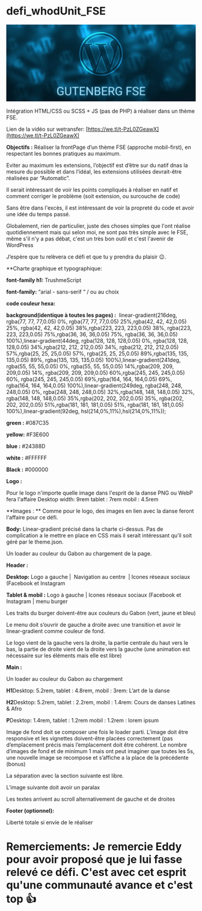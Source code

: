# defi_whodUnit_FSE
![Texte alternatif](gutenberg-fse-1024x415.webp)

Intégration HTML/CSS ou SCSS + JS (pas de PHP) à réaliser dans un thème FSE.

Lien de la vidéo sur wetransfer: [https://we.tl/t-PzL0ZGeawX](https://we.tl/t-PzL0ZGeawX)

**Objectifs :** Réaliser la frontPage d’un thème FSE (approche mobil-first), en respectant les bonnes pratiques au maximum.

Eviter au maximum les extensions, l’objectif est d’être sur du natif dnas la mesure du possible et dans l’idéal, les extensions utilisées devrait-être réalisées par “Automatic”.


Il serait intéressant de voir les points compliqués à réaliser en natif et comment corriger le problème (soit extension, ou surcouche de code)

Sans être dans l'excès, il est intéressant de voir la propreté du code et avoir une idée du temps passé.

Globalement, rien de particulier, juste des choses simples que l'ont réalise quotidiennement mais qui selon moi, ne sont pas très simple avec le FSE, même s'il n'y a pas débat, c'est un très bon outil et c'est l'avenir de WordPress


J’espère que tu relèvera ce défi et que tu y prendra du plaisir 😉.

  
**Charte graphique et typographique:
  

**font-family h1:** TrushmeScript

**font-family:** “arial - sans-serif “ / ou au choix

  

**code couleur hexa:**

  

**background(identique à toutes les pages) :**  linear-gradient(216deg, rgba(77, 77, 77,0.05) 0%, rgba(77, 77, 77,0.05) 25%,rgba(42, 42, 42,0.05) 25%, rgba(42, 42, 42,0.05) 38%,rgba(223, 223, 223,0.05) 38%, rgba(223, 223, 223,0.05) 75%,rgba(36, 36, 36,0.05) 75%, rgba(36, 36, 36,0.05) 100%),linear-gradient(44deg, rgba(128, 128, 128,0.05) 0%, rgba(128, 128, 128,0.05) 34%,rgba(212, 212, 212,0.05) 34%, rgba(212, 212, 212,0.05) 57%,rgba(25, 25, 25,0.05) 57%, rgba(25, 25, 25,0.05) 89%,rgba(135, 135, 135,0.05) 89%, rgba(135, 135, 135,0.05) 100%),linear-gradient(241deg, rgba(55, 55, 55,0.05) 0%, rgba(55, 55, 55,0.05) 14%,rgba(209, 209, 209,0.05) 14%, rgba(209, 209, 209,0.05) 60%,rgba(245, 245, 245,0.05) 60%, rgba(245, 245, 245,0.05) 69%,rgba(164, 164, 164,0.05) 69%, rgba(164, 164, 164,0.05) 100%),linear-gradient(249deg, rgba(248, 248, 248,0.05) 0%, rgba(248, 248, 248,0.05) 32%,rgba(148, 148, 148,0.05) 32%, rgba(148, 148, 148,0.05) 35%,rgba(202, 202, 202,0.05) 35%, rgba(202, 202, 202,0.05) 51%,rgba(181, 181, 181,0.05) 51%, rgba(181, 181, 181,0.05) 100%),linear-gradient(92deg, hsl(214,0%,11%),hsl(214,0%,11%));

  
**green :** #087C35

**yellow:** #F3E600

**blue :** #24388D

**white :** #FFFFFF

**Black :** #000000

  

**Logo :**

Pour le logo n'importe quelle image dans l'esprit de la danse PNG ou WebP fera l'affaire
Desktop width: 9rem
tablet : 7rem 
mobil : 4.5rem

**Images : **
Comme pour le logo, des images en lien avec la danse feront l'affaire pour ce défi.

**Body:** Linear-gradient précisé dans la charte ci-dessus. Pas de complication a le mettre en place en CSS mais il serait intéressant qu’il soit géré par le theme.json.

Un loader au couleur du Gabon au chargement de la page. 

**Header :**

**Desktop:** Logo a gauche |  Navigation au centre  | Icones réseaux sociaux (Facebook et Instagram

**Tablet & mobil :** Logo à gauche | Icones réseaux sociaux (Facebook et Instagram | menu burger

  
Les traits du burger doivent-être aux couleurs du Gabon (vert, jaune et bleu)

Le menu doit s’ouvrir de gauche a droite avec une transition et avoir le linear-gradient comme couleur de fond.

Le logo vient de la gauche vers la droite, la partie centrale du haut vers le bas, la partie de droite vient de la droite vers la gauche (une animation est nécessaire sur les éléments mais elle est libre)

**Main :**

Un loader au couleur du Gabon au chargement

**H1**Desktop: 5.2rem, tablet : 4.8rem, mobil : 3rem: L’art de la danse

**H2**Desktop: 5.2rem, tablet : 2.2rem, mobil : 1.4rem: Cours de danses Latines & Afro

**P**Desktop: 1.4rem, tablet : 1.2rem mobil : 1.2rem : lorem ipsum
  

Image de fond doit se composer une fois le loader parti. L’image doit être responsive et les vignettes doivent-être placées correctement (pas d’emplacement précis mais l’emplacement doit être cohérent. Le nombre d’images de fond et de minimum 1 mais ont peut imaginer que toutes les 5s, une nouvelle image se recompose et s’affiche a la place de la précédente (bonus)

  

La séparation avec la section suivante est libre.

  

L’image suivante doit avoir un paralax

Les textes arrivent au scroll alternativement de gauche et de droites

**Footer (optionnel):**

Liberté totale si envie de le réaliser


# Remerciements: Je remercie Eddy pour avoir proposé que je lui fasse relevé ce défi. C'est avec cet esprit qu'une communauté avance et c'est top 👍


